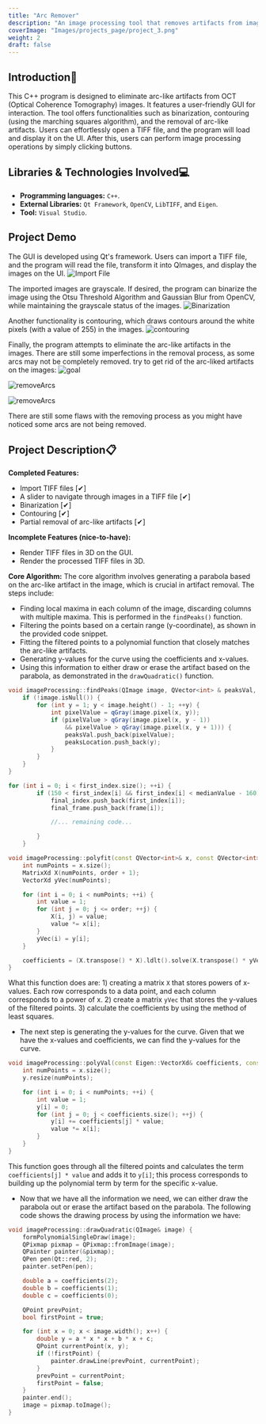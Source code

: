 ```yaml
---
title: "Arc Remover"
description: "An image processing tool that removes artifacts from image data (.tiff)."
coverImage: "Images/projects_page/project_3.png"
weight: 2
draft: false
---
```


## Introduction📓
This C++ program is designed to eliminate arc-like artifacts from OCT (Optical Coherence Tomography) images. It features a user-friendly GUI for interaction. The tool offers functionalities such as binarization, contouring (using the marching squares algorithm), and the removal of arc-like artifacts. Users can effortlessly open a TIFF file, and the program will load and display it on the UI. After this, users can perform image processing operations by simply clicking buttons.

## Libraries & Technologies Involved💻
- **Programming languages:** `C++`.
- **External Libraries:** `Qt Framework`, `OpenCV`, `LibTIFF`, and `Eigen`.  
- **Tool:** `Visual Studio`.

## Project Demo
The GUI is developed using Qt's framework. Users can import a TIFF file, and the program will read the file, transform it into QImages, and display the images on the UI.
![Import File](/Images/projects_content/project_3/importFile.gif)

The imported images are grayscale. If desired, the program can binarize the image using the Otsu Threshold Algorithm and Gaussian Blur from OpenCV, while maintaining the grayscale status of the images.
![Binarization](/Images/projects_content/project_3/Binarization.gif)

Another functionality is contouring, which draws contours around the white pixels (with a value of 255) in the images.
![contouring](/Images/projects_content/project_3/contouring.gif)

Finally, the program attempts to eliminate the arc-like artifacts in the images. There are still some imperfections in the removal process, as some arcs may not be completely removed. 
 try to get rid of the arc-liked artifacts on the images:
![goal](/Images/projects_content/project_3/goal.png)

![removeArcs](/Images/projects_content/project_3/Maxima.gif)

![removeArcs](/Images/projects_content/project_3/removeArc.gif)

There are still some flaws with the removing process as you might have noticed some arcs are not being removed. 

## Project Description📋
**Completed Features:**
- Import TIFF files [✔︎]
- A slider to navigate through images in a TIFF file [✔︎]
- Binarization [✔︎]
- Contouring [✔︎]
- Partial removal of arc-like artifacts [✔︎]

**Incomplete Features (nice-to-have):**
- Render TIFF files in 3D on the GUI.
- Render the processed TIFF files in 3D.

**Core Algorithm:**
The core algorithm involves generating a parabola based on the arc-like artifact in the image, which is crucial in artifact removal. The steps include:
- Finding local maxima in each column of the image, discarding columns with multiple maxima. This is performed in the `findPeaks()` function.
- Filtering the points based on a certain range (y-coordinate), as shown in the provided code snippet.
- Fitting the filtered points to a polynomial function that closely matches the arc-like artifacts.
- Generating y-values for the curve using the coefficients and x-values.
- Using this information to either draw or erase the artifact based on the parabola, as demonstrated in the `drawQuadratic()` function.

```c++
void imageProcessing::findPeaks(QImage image, QVector<int> & peaksVal, QVector<int> &peaksLocation, int x) {
	if (!image.isNull()) {
		for (int y = 1; y < image.height() - 1; ++y) {
			int pixelValue = qGray(image.pixel(x, y));
			if (pixelValue > qGray(image.pixel(x, y - 1))
				&& pixelValue > qGray(image.pixel(x, y + 1))) {
				peaksVal.push_back(pixelValue);
				peaksLocation.push_back(y);
			}
		}
	}
}
```

```c++
for (int i = 0; i < first_index.size(); ++i) {
		if (150 < first_index[i] && first_index[i] < medianValue - 160) {
			final_index.push_back(first_index[i]);
			final_frame.push_back(frame[i]);

			//... remaining code...

		}
	}
```

```c++
void imageProcessing::polyfit(const QVector<int>& x, const QVector<int>& y, Eigen::VectorXd& coefficients, int order) {
	int numPoints = x.size();
	MatrixXd X(numPoints, order + 1);
	VectorXd yVec(numPoints);

	for (int i = 0; i < numPoints; ++i) {
		int value = 1;
		for (int j = 0; j <= order; ++j) {
			X(i, j) = value;
			value *= x[i];
		}
		yVec(i) = y[i];
	}

	coefficients = (X.transpose() * X).ldlt().solve(X.transpose() * yVec);
}
```

What this function does are: 1) creating a matrix `X` that stores powers of x-values. Each row corresponds to a data point, and each column corresponds to a power of x. 2) create a matrix `yVec` that stores the y-values of the filtered points. 3) calculate the coefficients by using the method of least squares.

- The next step is generating the y-values for the curve. Given that we have the x-values and coefficients, we can find the y-values for the curve. 
```c++
void imageProcessing::polyVal(const Eigen::VectorXd& coefficients, const Eigen::VectorXd& x, Eigen::VectorXd& y) {
	int numPoints = x.size();
	y.resize(numPoints);

	for (int i = 0; i < numPoints; ++i) {
		int value = 1;
		y[i] = 0;
		for (int j = 0; j < coefficients.size(); ++j) {
			y[i] += coefficients[j] * value;
			value *= x[i];
		}
	}
}
```
This function goes through all the filtered points and calculates the term `coefficients[j] * value` and adds it to `y[i]`; this process corresponds to building up the polynomial term by term for the specific x-value.

- Now that we have all the information we need, we can either draw the parabola out or erase the artifact based on the parabola. The following code shows the drawing process by using the information we have:
```c++
void imageProcessing::drawQuadratic(QImage& image) {
	formPolynomialSingleDraw(image);
	QPixmap pixmap = QPixmap::fromImage(image);
	QPainter painter(&pixmap);
	QPen pen(Qt::red, 2);
	painter.setPen(pen);

	double a = coefficients(2);
	double b = coefficients(1);
	double c = coefficients(0);

	QPoint prevPoint;
	bool firstPoint = true;

	for (int x = 0; x < image.width(); x++) {
		double y = a * x * x + b * x + c;
		QPoint currentPoint(x, y);
		if (!firstPoint) {
			painter.drawLine(prevPoint, currentPoint);
		}
		prevPoint = currentPoint;
		firstPoint = false;
	}
	painter.end();
	image = pixmap.toImage();
}

```

